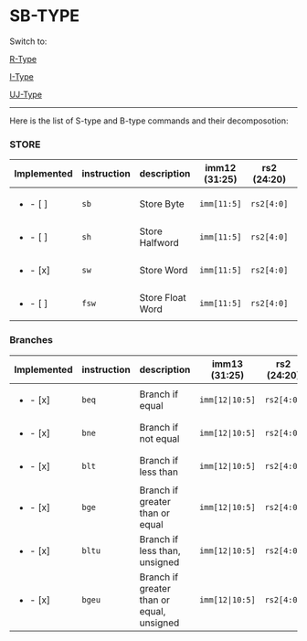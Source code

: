 # SB-TYPE

Switch to:

[R-Type](/docs/r_type.md)

[I-Type](/docs/i_type.md)

[UJ-Type](/docs/uj_type.md)

---

Here is the list of S-type and B-type commands and their decomposotion:

### STORE

| Implemented                | instruction | description      | imm12 (31:25) | rs2 (24:20) | rs1 (19:15) | funct3 (14:12) | imm12 (11:7) | opcode (6:0) |
| -------------------------- | ----------- | ---------------- | ------------- | ----------- | ----------- | -------------- | ------------ | ------------ |
| <ul> <li>- [ ] </li> </ul> | `sb`        | Store Byte       | `imm[11:5]`   | `rs2[4:0]`  | `rs1[4:0]`  | `000`          | `imm[4:0]`   | `0100011`    |
| <ul> <li>- [ ] </li> </ul> | `sh`        | Store Halfword   | `imm[11:5]`   | `rs2[4:0]`  | `rs1[4:0]`  | `001`          | `imm[4:0]`   | `0100011`    |
| <ul> <li>- [x] </li> </ul> | `sw`        | Store Word       | `imm[11:5]`   | `rs2[4:0]`  | `rs1[4:0]`  | `010`          | `imm[4:0]`   | `0100011`    |
| <ul> <li>- [ ] </li> </ul> | `fsw`       | Store Float Word | `imm[11:5]`   | `rs2[4:0]`  | `rs1[4:0]`  | `011`          | `imm[4:0]`   | `0100111`    |

### Branches

| Implemented                | instruction | description                               | imm13 (31:25)   | rs2 (24:20) | rs1 (19:15) | funct3 (14:12) | imm13 (11:7)   | opcode (6:0) |
| -------------------------- | ----------- | ----------------------------------------- | --------------- | ----------- | ----------- | -------------- | -------------- | ------------ |
| <ul> <li>- [x] </li> </ul> | `beq`       | Branch if equal                           | `imm[12\|10:5]` | `rs2[4:0]`  | `rs1[4:0]`  | `000`          | `imm[4:1\|11]` | `1100011`    |
| <ul> <li>- [x] </li> </ul> | `bne`       | Branch if not equal                       | `imm[12\|10:5]` | `rs2[4:0]`  | `rs1[4:0]`  | `001`          | `imm[4:1\|11]` | `1100011`    |
| <ul> <li>- [x] </li> </ul> | `blt`       | Branch if less than                       | `imm[12\|10:5]` | `rs2[4:0]`  | `rs1[4:0]`  | `100`          | `imm[4:1\|11]` | `1100011`    |
| <ul> <li>- [x] </li> </ul> | `bge`       | Branch if greater than or equal           | `imm[12\|10:5]` | `rs2[4:0]`  | `rs1[4:0]`  | `101`          | `imm[4:1\|11]` | `1100011`    |
| <ul> <li>- [x] </li> </ul> | `bltu`      | Branch if less than, unsigned             | `imm[12\|10:5]` | `rs2[4:0]`  | `rs1[4:0]`  | `110`          | `imm[4:1\|11]` | `1100011`    |
| <ul> <li>- [x] </li> </ul> | `bgeu`      | Branch if greater than or equal, unsigned | `imm[12\|10:5]` | `rs2[4:0]`  | `rs1[4:0]`  | `111`          | `imm[4:1\|11]` | `1100011`    |
